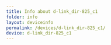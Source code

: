 ```yaml
---
title: Info about d-link_dir-825_c1
folder: info
layout: deviceinfo
permalink: /devices/d-link_dir-825_c1/
device: d-link_dir-825_c1
---
```

